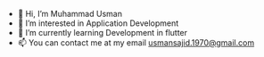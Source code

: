 - 👋 Hi, I’m Muhammad Usman
- 👀 I’m interested in Application Development
- 🌱 I’m currently learning Development in flutter
- 📫 You can contact me at my email usmansajid.1970@gmail.com

<!---
musman08/musman08 is a ✨ special ✨ repository because its `README.md` (this file) appears on your GitHub profile.
You can click the Preview link to take a look at your changes.
--->

